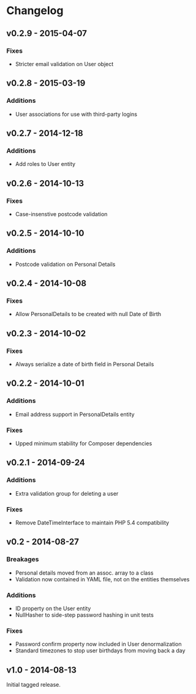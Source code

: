 # Changelog

## v0.2.9 - 2015-04-07

### Fixes

- Stricter email validation on User object

## v0.2.8 - 2015-03-19

### Additions

- User associations for use with third-party logins

## v0.2.7 - 2014-12-18

### Additions

- Add roles to User entity

## v0.2.6 - 2014-10-13

### Fixes

- Case-insenstive postcode validation

## v0.2.5 - 2014-10-10

### Additions

- Postcode validation on Personal Details

## v0.2.4 - 2014-10-08

### Fixes

- Allow PersonalDetails to be created with null Date of Birth

## v0.2.3 - 2014-10-02

### Fixes

- Always serialize a date of birth field in Personal Details

## v0.2.2 - 2014-10-01

### Additions

- Email address support in PersonalDetails entity

### Fixes

- Upped minimum stability for Composer dependencies

## v0.2.1 - 2014-09-24

### Additions

- Extra validation group for deleting a user

### Fixes

- Remove DateTimeInterface to maintain PHP 5.4 compatibility

## v0.2 - 2014-08-27

### Breakages

- Personal details moved from an assoc. array to a class
- Validation now contained in YAML file, not on the entities themselves

### Additions

- ID property on the User entity
- NullHasher to side-step password hashing in unit tests

### Fixes

- Password confirm property now included in User denormalization
- Standard timezones to stop user birthdays from moving back a day

## v1.0 - 2014-08-13

Initial tagged release.
